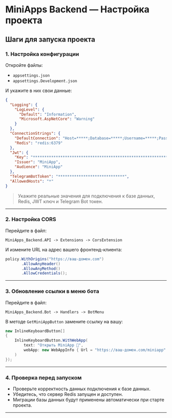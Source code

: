 
# MiniApps Backend — Настройка проекта

## Шаги для запуска проекта

### 1. Настройка конфигурации
Откройте файлы:

- `appsettings.json`
- `appsettings.Development.json`

И укажите в них свои данные:

```json
{
  "Logging": {
    "LogLevel": {
      "Default": "Information",
      "Microsoft.AspNetCore": "Warning"
    }
  },
  "ConnectionStrings": {
    "DefaultConnection": "Host=*****;Database=*****;Username=*****;Password=****",
    "Redis": "redis:6379"
  },
  "Jwt": {
    "Key": "**************************************************************",
    "Issuer": "MiniApp",
    "Audience": "MiniApp"
  },
  "TelegramBotToken": "*****************************",
  "AllowedHosts": "*"
}
```

> Укажите реальные значения для подключения к базе данных, Redis, JWT ключ и Telegram Bot токен.

---

### 2. Настройка CORS

Перейдите в файл:

```
MiniApps_Backend.API -> Extensions -> CorsExtension
```

И измените URL на адрес вашего фронтенд-клиента:

```csharp
policy.WithOrigins("https://ваш-домен.com")
       .AllowAnyHeader()
       .AllowAnyMethod()
       .AllowCredentials();
```

---

### 3. Обновление ссылки в меню бота

Перейдите в файл:

```
MiniApps_Backend.Bot -> Handlers -> BotMenu
```

В методе `GetMiniAppButton` замените ссылку на вашу:

```csharp
new InlineKeyboardButton[]
{
    InlineKeyboardButton.WithWebApp(
        text: "Открыть MiniApp 🚀",
        webApp: new WebAppInfo { Url = "https://ваш-домен.com/miniapp" }
    )
});
```

---

### 4. Проверка перед запуском

- Проверьте корректность данных подключения к базе данных.
- Убедитесь, что сервер Redis запущен и доступен.
- Миграции базы данных будут применены автоматически при старте проекта.

---

